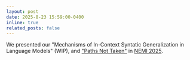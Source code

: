 ```yaml
---
layout: post
date: 2025-8-23 15:59:00-0400
inline: true
related_posts: false
---
```


We presented our "Mechanisms of In-Context Syntatic Generalization in Language Models" (WIP), and ["Paths Not Taken"](https://arxiv.org/abs/2505.20546) in [NEMI 2025](https://nemiconf.github.io/summer25/). 